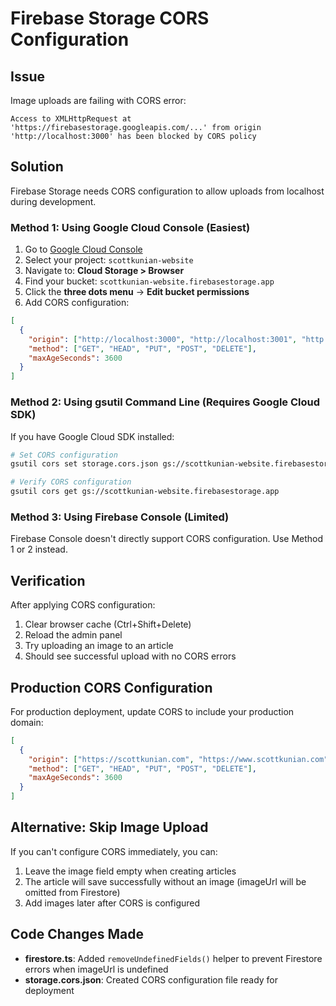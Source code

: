 # Firebase Storage CORS Configuration

## Issue

Image uploads are failing with CORS error:
```
Access to XMLHttpRequest at 'https://firebasestorage.googleapis.com/...' from origin 'http://localhost:3000' has been blocked by CORS policy
```

## Solution

Firebase Storage needs CORS configuration to allow uploads from localhost during development.

### Method 1: Using Google Cloud Console (Easiest)

1. Go to [Google Cloud Console](https://console.cloud.google.com/)
2. Select your project: `scottkunian-website`
3. Navigate to: **Cloud Storage > Browser**
4. Find your bucket: `scottkunian-website.firebasestorage.app`
5. Click the **three dots menu** → **Edit bucket permissions**
6. Add CORS configuration:

```json
[
  {
    "origin": ["http://localhost:3000", "http://localhost:3001", "http://localhost:3002", "http://localhost:3003"],
    "method": ["GET", "HEAD", "PUT", "POST", "DELETE"],
    "maxAgeSeconds": 3600
  }
]
```

### Method 2: Using gsutil Command Line (Requires Google Cloud SDK)

If you have Google Cloud SDK installed:

```bash
# Set CORS configuration
gsutil cors set storage.cors.json gs://scottkunian-website.firebasestorage.app

# Verify CORS configuration
gsutil cors get gs://scottkunian-website.firebasestorage.app
```

### Method 3: Using Firebase Console (Limited)

Firebase Console doesn't directly support CORS configuration. Use Method 1 or 2 instead.

## Verification

After applying CORS configuration:

1. Clear browser cache (Ctrl+Shift+Delete)
2. Reload the admin panel
3. Try uploading an image to an article
4. Should see successful upload with no CORS errors

## Production CORS Configuration

For production deployment, update CORS to include your production domain:

```json
[
  {
    "origin": ["https://scottkunian.com", "https://www.scottkunian.com"],
    "method": ["GET", "HEAD", "PUT", "POST", "DELETE"],
    "maxAgeSeconds": 3600
  }
]
```

## Alternative: Skip Image Upload

If you can't configure CORS immediately, you can:

1. Leave the image field empty when creating articles
2. The article will save successfully without an image (imageUrl will be omitted from Firestore)
3. Add images later after CORS is configured

## Code Changes Made

- **firestore.ts**: Added `removeUndefinedFields()` helper to prevent Firestore errors when imageUrl is undefined
- **storage.cors.json**: Created CORS configuration file ready for deployment
